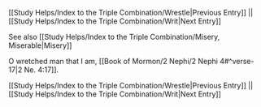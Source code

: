 [[Study Helps/Index to the Triple Combination/Wrestle|Previous Entry]]  ||  [[Study Helps/Index to the Triple Combination/Writ|Next Entry]]

 See also [[Study Helps/Index to the Triple Combination/Misery, Miserable|Misery]]

 O wretched man that I am, [[Book of Mormon/2 Nephi/2 Nephi 4#^verse-17|2 Ne. 4:17]].

[[Study Helps/Index to the Triple Combination/Wrestle|Previous Entry]]  ||  [[Study Helps/Index to the Triple Combination/Writ|Next Entry]]